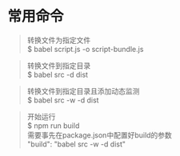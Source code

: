 # 常用命令

> 转换文件为指定文件  
> $ babel script.js -o script-bundle.js  

> 转换文件到指定目录  
> $ babel src -d dist       

> 转换文件到指定目录且添加动态监测  
> $ babel src -w -d dist      

> 开始运行  
> $ npm run build  
> 需要事先在package.json中配置好build的参数  
> "build": "babel src -w -d dist"